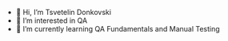 - 👋 Hi, I’m Tsvetelin Donkovski
- 👀 I’m interested in QA 
- 🌱 I’m currently learning QA Fundamentals and Manual Testing


<!---
donkovski/donkovski is a ✨ special ✨ repository because its `README.md` (this file) appears on your GitHub profile.
You can click the Preview link to take a look at your changes.
--->
